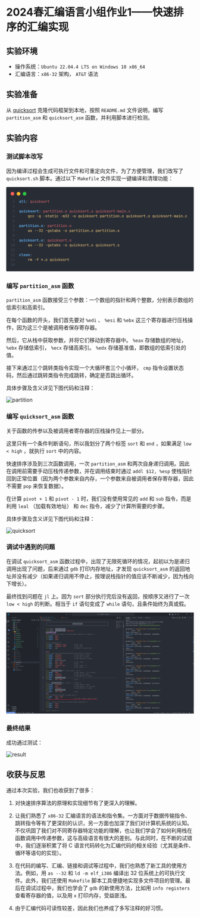 # 2024春汇编语言小组作业1——快速排序的汇编实现

## 实验环境

- 操作系统：`Ubuntu 22.04.4 LTS on Windows 10 x86_64`
- 汇编语言：`x86-32` 架构， `AT&T` 语法

## 实验准备

从 [quicksort](https://github.com/tyssjhx/quicksort) 克隆代码框架到本地，按照 `README.md` 文件说明，编写 `partition_asm` 和 `quicksort_asm` 函数，并利用脚本进行检测。

## 实验内容

### 测试脚本改写

因为编译过程会生成可执行文件和可重定向文件，为了方便管理，我们改写了 `quicksort.sh` 脚本。通过以下 `Makefile` 文件实现一键编译和清理功能：

![makefile](assets/makefile.png)

### 编写 `partition_asm` 函数

`partition_asm` 函数接受三个参数：一个数组的指针和两个整数，分别表示数组的低索引和高索引。

在每个函数的开头，我们首先要对 `%edi` 、 `%esi` 和 `%ebx` 这三个寄存器进行压栈操作，因为这三个是被调用者保存寄存器。

然后，它从栈中获取参数，并将它们移动到寄存器中。 `%eax` 存储数组的地址， `%ebx` 存储低索引， `%ecx` 存储高索引。 `%edx` 存储基准值，即数组的低索引处的值。

接下来通过三个跳转类指令实现一个大循环套三个小循环， `cmp` 指令设置状态码，然后通过跳转类指令完成跳转，确定是否跳出循环。

具体步骤及含义详见下图代码和注释：

![partition](assets/partition.png)

### 编写 `quicksort_asm` 函数

关于函数的传参以及被调用者寄存器的压栈操作见上一部分。

这里只有一个条件判断语句，所以我划分了两个标签 `sort` 和 `end` ，如果满足 `low < high` ，就执行 `sort` 中的内容。

快速排序涉及到三次函数调用，一次 `partition_asm` 和两次自身递归调用。因此在调用前需要手动压栈传递参数，并在调用结束时通过 `addl $12, %esp` 使栈指针回到正常位置（因为两个参数来自内存，一个参数来自被调用者保存寄存器，因此不需要 `pop` 来恢复数据）。

在计算 `pivot + 1` 和 `pivot - 1` 时，我们没有使用常见的 `add` 和 `sub` 指令，而是利用 `leal` （加载有效地址） 和 `dec` 指令，减少了计算所需要的步骤。

具体步骤及含义详见下图代码和注释：

![quicksort](assets/quicksort.png)

### 调试中遇到的问题

在调试 `quicksort_asm` 函数过程中，出现了无限死循环的情况，起初以为是递归调用出现了问题，后来通过 `gdb` 打印内存地址，才发现 `quicksort_asm` 的返回地址并没有减少（如果递归调用不停止，按理说栈指针的值应该不断减少，因为栈向下增长）。

最终找到问题在 `jl` 上。因为 `sort` 部分执行完后没有返回，按顺序又进行了一次 `low < high` 的判断。相当于 `if` 语句变成了 `while` 语句，且条件始终为真或假。

![problem](assets/problem.png)

### 最终结果

成功通过测试：

![result](assets/result.png)

## 收获与反思

通过本次实验，我们也收获到了很多：

1. 对快速排序算法的原理和实现细节有了更深入的理解。

2. 让我们熟悉了 `x86-32` 汇编语言的语法和指令集。一方面对于数据传输指令、跳转指令等有了更深刻的认识，另一方面也加深了我们对计算机系统的认知。不仅巩固了我们对不同寄存器特定功能的理解，也让我们学会了如何利用栈在函数调用中传递参数，这与高级语言有很大的差别。与此同时，在不断的试错中，我们逐渐积累了将 C 语言代码转化为汇编代码的相关经验（尤其是条件、循环等语句的实现）。

3. 在代码的编写、汇编、链接和调试等过程中，我们也熟悉了新工具的使用方法。例如，用 `as --32` 和 `ld -m elf_i386` 编译出 32 位系统上的可执行文件。此外，我们还使用 `Makefile` 脚本工具便捷地实现多文件项目的管理。最后在调试过程中，我们也学会了 `gdb` 的新使用方法，比如用 `info registers` 查看寄存器的值，以及用 `x` 打印内存，受益匪浅。

4. 由于汇编代码可读性较差，因此我们也养成了多写注释的好习惯。
